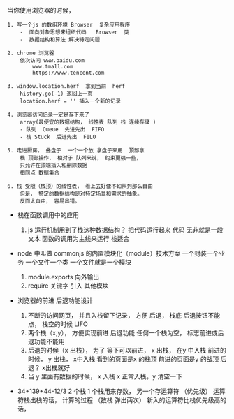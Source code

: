 当你使用浏览器的时候， 

    1. 写一个js 的数组环境 Browser  复杂应用程序
        -  面向对象思想来组织代码   Browser  类
        -  数据结构和算法 解决特定问题

    2. chrome 浏览器
        依次访问 www.baidu.com
            www.tmall.com
            https://www.tencent.com

    3. window.location.herf  拿到当前  herf
        history.go(-1) 返回上一页
        location.herf = '' 插入一个新的记录

    4. 浏览器访问记录一定是存下来了
        array(最便宜的数据结构， 线性表 队列 栈 连续存储 )
        - 队列  Queue  先进先出  FIFO
        - 栈 Stuck  后进先出  FILO  

    5. 走进厨房， 叠盘子  一个一个放 拿盘子来用  顶部拿
        栈 顶部操作， 相对于 队列来说， 约束更强一些， 
        只允许在顶端插入和删除数据 
        相同点 数据集合

    6. 栈 受限（栈顶）的线性表， 看上去好像不如队列那么自由
        但是， 特定的数据结构是对特定场景和需求的抽象。
        反而太自由， 容易出错。 


- 栈在函数调用中的应用
    1. js 运行机制用到了栈这种数据结构？
        把代码运行起来
        代码 无非就是一段文本
        函数的调用为主线来运行
        栈适合 

- node 中叫做 commonjs 的内置模块化（module）技术方案
    一个封装一个业务 一个文件一个类 一个文件就是一个模块
    1. module.exports 向外输出
    2. require 关键字 引入 其他模块

- 浏览器的前进 后退功能设计
    1. 不断的访问网页， 并且入栈留下记录， 方便 后退， 栈底
        后退按钮不能点， 栈空的时候  LIFO
    2. 两个栈（x,y）， 方便实现前进 后退功能
        任何一个栈为空， 标志前进或后退功能不能用
    3. 后退的时候（x 出栈）， 为了 等下可以前进， x 出栈， 在y 中入栈
        前进的时候， y 出栈， x中入栈
        看到的页面是x 的栈顶
        前进的页面是y 的战顶
        后退？ x出栈就好
    4. 当 y 里面有数据的时候， x 入栈
        x 正常入栈，y 清空一下

- 34+139+44-12/3
    2 个栈
    1 个栈用来存数， 另一个存运算符 （优先级）
    运算符栈出栈的话， 计算的过程 （数栈 弹出两次）
    新入的运算符比栈优先级高的话，
